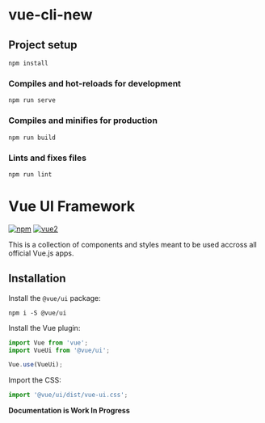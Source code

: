 # vue-cli-new

## Project setup

```
npm install
```

### Compiles and hot-reloads for development

```
npm run serve
```

### Compiles and minifies for production

```
npm run build
```

### Lints and fixes files

```
npm run lint
```

# Vue UI Framework

[![npm](https://img.shields.io/npm/v/@vue/ui.svg)](https://www.npmjs.com/package/@vue/ui)
[![vue2](https://img.shields.io/badge/vue-2.5.13-brightgreen.svg)](https://vuejs.org/)

This is a collection of components and styles meant to be used accross all official Vue.js apps.

## Installation

Install the `@vue/ui` package:

```
npm i -S @vue/ui
```

Install the Vue plugin:

```js
import Vue from 'vue';
import VueUi from '@vue/ui';

Vue.use(VueUi);
```

Import the CSS:

```js
import '@vue/ui/dist/vue-ui.css';
```

**Documentation is Work In Progress**
